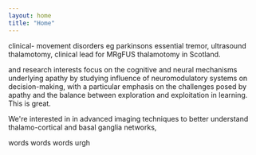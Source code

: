 ```yaml
---
layout: home
title: "Home"
---
```

clinical- movement disorders eg parkinsons essential tremor, ultrasound thalamotomy, clinical lead for MRgFUS thalamotomy in Scotland.

and research interests focus on the cognitive and neural mechanisms underlying apathy
by studying influence of neuromodulatory systems on decision-making,
with a particular emphasis on the challenges posed by apathy
and the balance between exploration and exploitation in learning. This is great.

We're interested in  in advanced imaging techniques to better understand thalamo-cortical and basal ganglia networks,

words words words urgh
